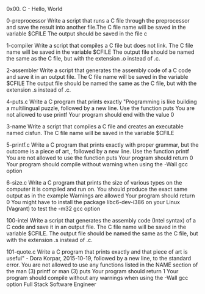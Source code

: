 0x00. C - Hello, World

0-preprocessor
Write a script that runs a C file through the preprocessor and save the result into another file.The C file name will be saved in the variable $CFILE The output should be saved in the file c

1-compiler
Write a script that compiles a C file but does not link. The C file name will be saved in the variable $CFILE The output file should be named the same as the C file, but with the extension .o instead of .c.

2-assembler
Write a script that generates the assembly code of a C code and save it in an output file. The C file name will be saved in the variable $CFILE The output file should be named the same as the C file, but with the extension .s instead of .c.

4-puts.c
Write a C program that prints exactly "Programming is like building a multilingual puzzle, followed by a new line. Use the function puts You are not allowed to use printf Your program should end with the value 0

3-name
Write a script that compiles a C file and creates an executable named cisfun. The C file name will be saved in the variable $CFILE

5-printf.c
Write a C program that prints exactly with proper grammar, but the outcome is a piece of art,, followed by a new line. Use the function printf You are not allowed to use the function puts Your program should return 0 Your program should compile without warning when using the -Wall gcc option

6-size.c
Write a C program that prints the size of various types on the computer it is compiled and run on. You should produce the exact same output as in the example Warnings are allowed
Your program should return 0 You might have to install the package libc6-dev-i386 on your Linux (Vagrant) to test the -m32 gcc option

100-intel
Write a script that generates the assembly code (Intel syntax) of a C code and save it in an output file. The C file name will be saved in the variable $CFILE. The output file should be named the same as the C file, but with the extension .s instead of .c.

101-quote.c
Write a C program that prints exactly and that piece of art is useful" - Dora Korpar, 2015-10-19, followed by a new line, to the standard error. You are not allowed to use any functions listed in the NAME section of the man (3) printf or man (3) puts Your program should return 1 Your program should compile without any warnings when using the -Wall gcc option Full Stack Software Engineer
